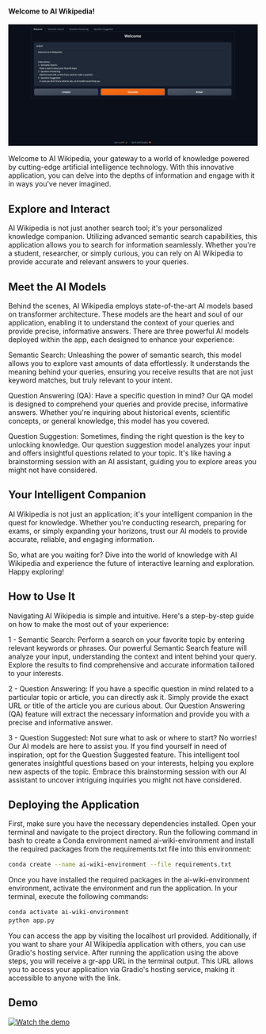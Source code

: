 #### Welcome to AI Wikipedia!

<img src = "images/introduction.jpg" width = 1000>

Welcome to AI Wikipedia, your gateway to a world of knowledge powered by cutting-edge artificial intelligence technology. With this innovative application, you can delve into the depths of information and engage with it in ways you've never imagined.

## Explore and Interact
AI Wikipedia is not just another search tool; it's your personalized knowledge companion. Utilizing advanced semantic search capabilities, this application allows you to search for information seamlessly. Whether you're a student, researcher, or simply curious, you can rely on AI Wikipedia to provide accurate and relevant answers to your queries.

## Meet the AI Models
Behind the scenes, AI Wikipedia employs state-of-the-art AI models based on transformer architecture. These models are the heart and soul of our application, enabling it to understand the context of your queries and provide precise, informative answers. There are three powerful AI models deployed within the app, each designed to enhance your experience:

Semantic Search: Unleashing the power of semantic search, this model allows you to explore vast amounts of data effortlessly. It understands the meaning behind your queries, ensuring you receive results that are not just keyword matches, but truly relevant to your intent.

Question Answering (QA): Have a specific question in mind? Our QA model is designed to comprehend your queries and provide precise, informative answers. Whether you're inquiring about historical events, scientific concepts, or general knowledge, this model has you covered.

Question Suggestion: Sometimes, finding the right question is the key to unlocking knowledge. Our question suggestion model analyzes your input and offers insightful questions related to your topic. It's like having a brainstorming session with an AI assistant, guiding you to explore areas you might not have considered.

## Your Intelligent Companion
AI Wikipedia is not just an application; it's your intelligent companion in the quest for knowledge. Whether you're conducting research, preparing for exams, or simply expanding your horizons, trust our AI models to provide accurate, reliable, and engaging information.

So, what are you waiting for? Dive into the world of knowledge with AI Wikipedia and experience the future of interactive learning and exploration. Happy exploring!

## How to Use It
Navigating AI Wikipedia is simple and intuitive. Here's a step-by-step guide on how to make the most out of your experience:

1 - Semantic Search:
Perform a search on your favorite topic by entering relevant keywords or phrases. Our powerful Semantic Search feature will analyze your input, understanding the context and intent behind your query. Explore the results to find comprehensive and accurate information tailored to your interests.

2 - Question Answering:
If you have a specific question in mind related to a particular topic or article, you can directly ask it. Simply provide the exact URL or title of the article you are curious about. Our Question Answering (QA) feature will extract the necessary information and provide you with a precise and informative answer.

3 - Question Suggested:
Not sure what to ask or where to start? No worries! Our AI models are here to assist you. If you find yourself in need of inspiration, opt for the Question Suggested feature. This intelligent tool generates insightful questions based on your interests, helping you explore new aspects of the topic. Embrace this brainstorming session with our AI assistant to uncover intriguing inquiries you might not have considered.

## Deploying the Application

First, make sure you have the necessary dependencies installed. Open your terminal and navigate to the project directory. Run the following command in bash to create a Conda environment named ai-wiki-environment and install the required packages from the requirements.txt file into this environment:
```bash
conda create --name ai-wiki-environment --file requirements.txt
```
Once you have installed the required packages in the ai-wiki-environment environment, activate the environment and run the application. In your terminal, execute the following commands:

```bash
conda activate ai-wiki-environment
python app.py
```

You can access the app by visiting the localhost url provided. Additionally, if you want to share your AI Wikipedia application with others, you can use Gradio's hosting service. After running the application using the above steps, you will receive a gr-app URL in the terminal output. This URL allows you to access your application via Gradio's hosting service, making it accessible to anyone with the link.


## Demo

[![Watch the demo](https://img.youtube.com/vi/VPWKMVZRnn8/hqdefault.jpg)](https://youtu.be/VPWKMVZRnn8)

